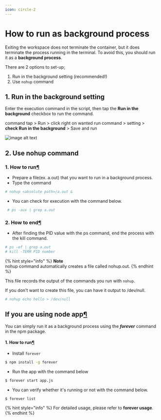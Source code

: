 ```yaml
---
icon: circle-2
---
```


# How to run as background process

Exiting the workspace does not terminate the container, but it does terminate the process running in the terminal. To avoid this, you should run it as a **background process**.

There are 2 options to set-up;

1. Run in the background setting (recommended!)
2. Use `nohup` command

## **1. Run in the background setting** <a href="#id-1-run-in-the-background-setting" id="id-1-run-in-the-background-setting"></a>

Enter the execution command in the script, then tap the **Run in the background** checkbox to run the command.

command tap > Run > click right on wanted run command > setting > **check Run in the background** > Save and run

![image alt text](https://mkdocs-mxedr.run.goorm.site/assets/images/How-to-run-as-background-process.en_62.png)

## **2. Use nohup** command <a href="#id-2-use-nohup-command" id="id-2-use-nohup-command"></a>

### **1. How to run**[**¶**](https://mkdocs-mxedr.run.goorm.site/06.-FAQ/How-to-run-as-background-process/#1-how-to-run)

* Prepare a file(ex. a.out) that you want to run in a background process.
* Type the command

```bash
# nohup <absolute path>/a.out &
```

* You can check for execution with the command below.

```bash
 # ps -aux | grep a.out
```

### **2. How to end**[**¶**](https://mkdocs-mxedr.run.goorm.site/06.-FAQ/How-to-run-as-background-process/#2-how-to-end)

* After finding the PID value with the ps command, end the process with the kill command.

```bash
# ps -ef | grep a.out
# kill -TERM PID number
```

{% hint style="info" %}
**Note**\
nohup command automatically creates a file called nohup.out.
{% endhint %}

This file records the output of the commands you run with `nohup`.

If you don't want to create this file, you can have it output to /dev/null.

```bash
# nohup echo hello > /dev/null
```

## **If you are using node app**[¶](https://mkdocs-mxedr.run.goorm.site/06.-FAQ/How-to-run-as-background-process/#if-you-are-using-node-app) <a href="#if-you-are-using-node-app" id="if-you-are-using-node-app"></a>

You can simply run it as a background process using the _**forever**_ command in the npm package.

#### **1. How to run**[**¶**](https://mkdocs-mxedr.run.goorm.site/06.-FAQ/How-to-run-as-background-process/#1-how-to-run_1)

* Install `forever`

```bash
$ npm install -g forever
```

* Run the app with the command below

```bash
$ forever start app.js
```

* You can verify whether it's running or not with the command below.

```bash
$ forever list
```

{% hint style="info" %}
For detailed usage, please refer to **forever usage**.
{% endhint %}
